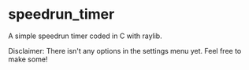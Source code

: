 # speedrun_timer
A simple speedrun timer coded in C with raylib.


Disclaimer: There isn't any options in the settings menu yet. Feel free to make some!
